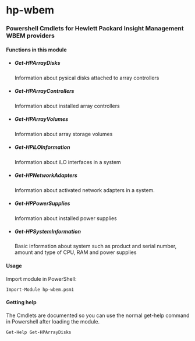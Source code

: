 # hp-wbem
### Powershell Cmdlets for Hewlett Packard Insight Management WBEM providers

#### Functions in this module
* ##### Get-HPArrayDisks

  Information about pysical disks attached to array controllers
  
* ##### Get-HPArrayControllers

  Information about installed array controllers
  
* ##### Get-HPArrayVolumes

  Information about array storage volumes

* ##### Get-HPiLOInformation

  Information about iLO interfaces in a system

* ##### Get-HPNetworkAdapters

  Information about activated network adapters in a system.

* ##### Get-HPPowerSupplies

  Information about installed power supplies

* ##### Get-HPSystemInformation

  Basic information about system such as product and serial number, amount and type of  CPU, RAM and power supplies

#### Usage
Import module in PowerShell:

`Import-Module hp-wbem.psm1`

#### Getting help
The Cmdlets are documented so you can use the normal get-help command in Powershell after loading the module.

`Get-Help Get-HPArrayDisks`
